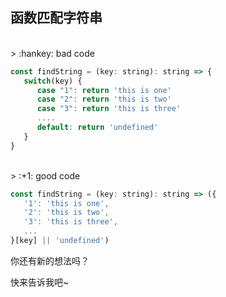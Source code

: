 ## 函数匹配字符串

<br>
> :hankey: bad code

```javascript
const findString = (key: string): string => {
   switch(key) {
      case "1": return 'this is one'
      case "2": return 'this is two'
      case "3": return 'this is three'
      ....
      default: return 'undefined'
   }
}

```

<br>
> :+1: good code

```javascript
const findString = (key: string): string => ({
   '1': 'this is one',
   '2': 'this is two',
   '3': 'this is three',
   ...
}[key] || 'undefined')

```

你还有新的想法吗？

快来告诉我吧~
